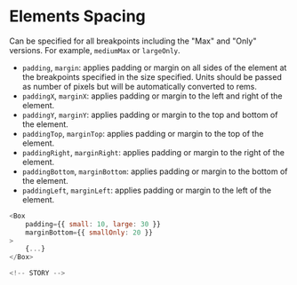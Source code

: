 # Elements Spacing

Can be specified for all breakpoints including the "Max" and "Only" versions. For example, `mediumMax` or `largeOnly`.
- `padding`, `margin`: applies padding or margin on all sides of the element at the breakpoints specified in the size specified. Units should be passed as number of pixels but will be automatically converted to rems. 
- `paddingX`, `marginX`: applies padding or margin to the left and right of the element.
- `paddingY`, `marginY`: applies padding or margin to the top and bottom of the element.
- `paddingTop`, `marginTop`: applies padding or margin to the top of the element.
- `paddingRight`, `marginRight`: applies padding or margin to the right of the element.
- `paddingBottom`, `marginBottom`: applies padding or margin to the bottom of the element.
- `paddingLeft`, `marginLeft`: applies padding or margin to the left of the element.

```js
<Box
    padding={{ small: 10, large: 30 }}
    marginBottom={{ smallOnly: 20 }}
>
    {...}
</Box>

<!-- STORY -->
